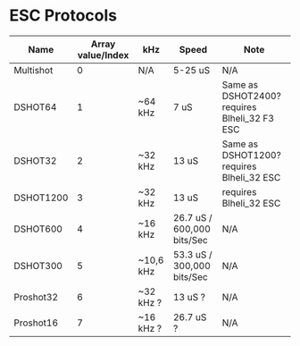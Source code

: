 # ESC Protocols

Name | Array value/Index | kHz | Speed | Note
----- | ----- | -----  | -----  | -----
Multishot | 0 | N/A | 5-25 uS | N/A
DSHOT64 | 1 | ~64 kHz | 7 uS | Same as DSHOT2400? requires Blheli_32 F3 ESC
DSHOT32 | 2 | ~32 kHz | 13 uS | Same as DSHOT1200? requires Blheli_32 ESC
DSHOT1200 | 3 | ~32 kHz | 13 uS | requires Blheli_32 ESC
DSHOT600 | 4 | ~16 kHz | 26.7 uS / 600,000 bits/Sec | N/A
DSHOT300 | 5 | ~10,6 kHz | 53.3 uS / 300,000 bits/Sec | N/A
Proshot32 | 6 | ~32 kHz ? | 13 uS ? | N/A
Proshot16 | 7 | ~16 kHz ? | 26.7 uS ? |N/A
